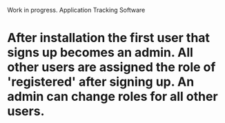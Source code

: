 Work in progress. Application Tracking Software

# After installation the first user that signs up becomes an admin. All other users are assigned the role of 'registered' after signing up. An admin can change roles for all other users.